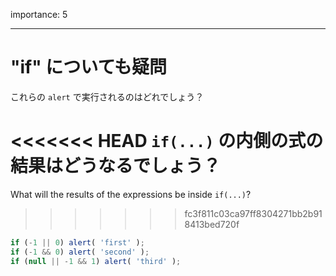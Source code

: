 importance: 5

---

# "if" についても疑問

これらの `alert` で実行されるのはどれでしょう？

<<<<<<< HEAD
`if(...)` の内側の式の結果はどうなるでしょう？
=======
What will the results of the expressions be inside `if(...)`?
>>>>>>> fc3f811c03ca97ff8304271bb2b918413bed720f

```js
if (-1 || 0) alert( 'first' );
if (-1 && 0) alert( 'second' );
if (null || -1 && 1) alert( 'third' );
```

